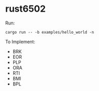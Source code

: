# rust6502

Run:

```shell
cargo run -- -b examples/hello_world -n
```

To Implement:

- BRK
- EOR
- PLP
- ORA
- RTI
- BMI
- BPL
